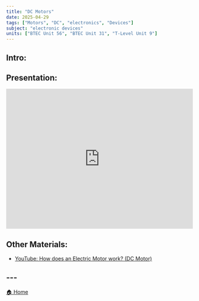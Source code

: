 ```yaml
---
title: "DC Motors"
date: 2025-04-29
tags: ["Motors", "DC", "electronics", "Devices"]
subject: "electronic devices"
units: ["BTEC Unit 56", "BTEC Unit 31", "T-Level Unit 9"]
---
```


## Intro:

## Presentation:

<div style="position: relative; width: 100%; height: 0; padding-top: 75%;">
    <iframe src="https://EngineeringShare.github.io/engineering-hub/presentations/DC Electric Motors.pdf" 
        style="position: absolute; top: 0; left: 0; width: 100%; height: 100%; border: none;">
    </iframe>
</div>

## Other Materials:
* [YouTube: How does an Electric Motor work? (DC Motor)](https://youtu.be/CWulQ1ZSE3c?si=M8TBDJOcOhA0qznU)

## ---

<a href="https://engineeringshare.github.io/engineering-hub">🏠 Home</a>
